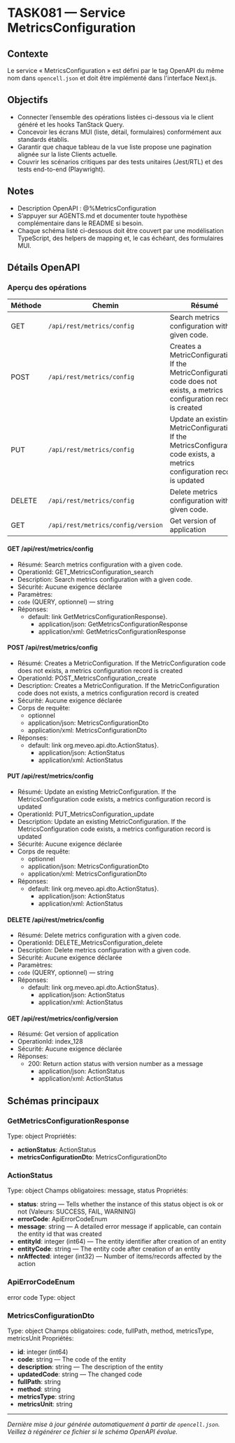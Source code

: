 # TASK081 — Service MetricsConfiguration

## Contexte
Le service « MetricsConfiguration » est défini par le tag OpenAPI du même nom dans `opencell.json` et doit être implémenté dans l'interface Next.js.

## Objectifs
- Connecter l’ensemble des opérations listées ci-dessous via le client généré et les hooks TanStack Query.
- Concevoir les écrans MUI (liste, détail, formulaires) conformément aux standards établis.
- Garantir que chaque tableau de la vue liste propose une pagination alignée sur la liste Clients actuelle.
- Couvrir les scénarios critiques par des tests unitaires (Jest/RTL) et des tests end-to-end (Playwright).

## Notes
- Description OpenAPI : @%MetricsConfiguration
- S’appuyer sur AGENTS.md et documenter toute hypothèse complémentaire dans le README si besoin.
- Chaque schéma listé ci-dessous doit être couvert par une modélisation TypeScript, des helpers de mapping et, le cas échéant, des formulaires MUI.

## Détails OpenAPI

### Aperçu des opérations

| Méthode | Chemin | Résumé | OperationId |
| --- | --- | --- | --- |
| GET | `/api/rest/metrics/config` |  Search metrics configuration with a given code.  |     GET_MetricsConfiguration_search |
| POST | `/api/rest/metrics/config` |  Creates a MetricConfiguration. If the MetricConfiguration code does not exists, a metrics configuration record is created  |     POST_MetricsConfiguration_create |
| PUT | `/api/rest/metrics/config` |  Update an existing MetricConfiguration. If the MetricsConfiguration code exists, a metrics configuration record is updated  |     PUT_MetricsConfiguration_update |
| DELETE | `/api/rest/metrics/config` |  Delete metrics configuration with a given code.  |     DELETE_MetricsConfiguration_delete |
| GET | `/api/rest/metrics/config/version` | Get version of application | index_128 |

#### GET /api/rest/metrics/config

- Résumé:  Search metrics configuration with a given code. 
- OperationId:     GET_MetricsConfiguration_search
- Description: Search metrics configuration with a given code.
- Sécurité: Aucune exigence déclarée
- Paramètres:
- `code` (QUERY, optionnel) — string
- Réponses:
  - default: link GetMetricsConfigurationResponse}.
    - application/json: GetMetricsConfigurationResponse
    - application/xml: GetMetricsConfigurationResponse

#### POST /api/rest/metrics/config

- Résumé:  Creates a MetricConfiguration. If the MetricConfiguration code does not exists, a metrics configuration record is created 
- OperationId:     POST_MetricsConfiguration_create
- Description: Creates a MetricConfiguration. If the MetricConfiguration code does not exists, a metrics configuration record is created
- Sécurité: Aucune exigence déclarée
- Corps de requête:
  - optionnel
  - application/json: MetricsConfigurationDto
  - application/xml: MetricsConfigurationDto
- Réponses:
  - default: link org.meveo.api.dto.ActionStatus}.
    - application/json: ActionStatus
    - application/xml: ActionStatus

#### PUT /api/rest/metrics/config

- Résumé:  Update an existing MetricConfiguration. If the MetricsConfiguration code exists, a metrics configuration record is updated 
- OperationId:     PUT_MetricsConfiguration_update
- Description: Update an existing MetricConfiguration. If the MetricsConfiguration code exists, a metrics configuration record is updated
- Sécurité: Aucune exigence déclarée
- Corps de requête:
  - optionnel
  - application/json: MetricsConfigurationDto
  - application/xml: MetricsConfigurationDto
- Réponses:
  - default: link org.meveo.api.dto.ActionStatus}.
    - application/json: ActionStatus
    - application/xml: ActionStatus

#### DELETE /api/rest/metrics/config

- Résumé:  Delete metrics configuration with a given code. 
- OperationId:     DELETE_MetricsConfiguration_delete
- Description: Delete metrics configuration with a given code.
- Sécurité: Aucune exigence déclarée
- Paramètres:
- `code` (QUERY, optionnel) — string
- Réponses:
  - default: link org.meveo.api.dto.ActionStatus}.
    - application/json: ActionStatus
    - application/xml: ActionStatus

#### GET /api/rest/metrics/config/version

- Résumé: Get version of application
- OperationId: index_128
- Sécurité: Aucune exigence déclarée
- Réponses:
  - 200: Return action status with version number as a message
    - application/json: ActionStatus
    - application/xml: ActionStatus

## Schémas principaux

### GetMetricsConfigurationResponse
Type: object
Propriétés:
- **actionStatus**: ActionStatus
- **metricsConfigurationDto**: MetricsConfigurationDto

### ActionStatus
Type: object
Champs obligatoires: message, status
Propriétés:
- **status**: string — Tells whether the instance of this status object is ok or not (Valeurs: SUCCESS, FAIL, WARNING)
- **errorCode**: ApiErrorCodeEnum
- **message**: string — A detailed error message if applicable, can contain the entity id that was created
- **entityId**: integer (int64) — The entity identifier after creation of an entity
- **entityCode**: string — The entity code after creation of an entity
- **nrAffected**: integer (int32) — Number of items/records affected by the action

### ApiErrorCodeEnum
error code
Type: object

### MetricsConfigurationDto
Type: object
Champs obligatoires: code, fullPath, method, metricsType, metricsUnit
Propriétés:
- **id**: integer (int64)
- **code**: string — The code of the entity
- **description**: string — The description of the entity
- **updatedCode**: string — The changed code
- **fullPath**: string
- **method**: string
- **metricsType**: string
- **metricsUnit**: string

---

_Dernière mise à jour générée automatiquement à partir de `opencell.json`. Veillez à régénérer ce fichier si le schéma OpenAPI évolue._
